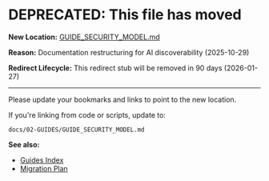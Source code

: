 # DEPRECATED: This file has moved

**New Location:** [GUIDE_SECURITY_MODEL.md](docs/02-GUIDES/GUIDE_SECURITY_MODEL.md)

**Reason:** Documentation restructuring for AI discoverability (2025-10-29)

**Redirect Lifecycle:** This redirect stub will be removed in 90 days (2026-01-27)

---

Please update your bookmarks and links to point to the new location.

If you're linking from code or scripts, update to:
```
docs/02-GUIDES/GUIDE_SECURITY_MODEL.md
```

**See also:**
- [Guides Index](docs/02-GUIDES/INDEX.md)
- [Migration Plan](DOCUMENTATION_MIGRATION_PLAN.md)
